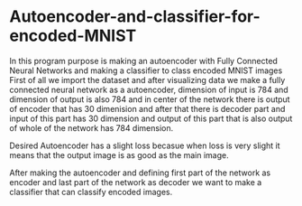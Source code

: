 # Autoencoder-and-classifier-for-encoded-MNIST

In this program purpose is making an autoencoder with Fully Connected Neural Networks and making a classifier to class encoded MNIST images First
of all we import the dataset and after visualizing data we make a fully connected neural network as a autoencoder, dimension of input is 784 and
dimension of output is also 784 and in center of the network there is output of encoder that has 30 dimenision and after that there is decoder part
and input of this part has 30 dimension and output of this part that is also output of whole of the network has 784 dimension.

Desired Autoencoder has a slight loss becasue when loss is very slight it means that the output image is as good as the main image.

After making the autoencoder and defining first part of the network as encoder and last part of the network as decoder we want to
make a classifier that can classify encoded images.
